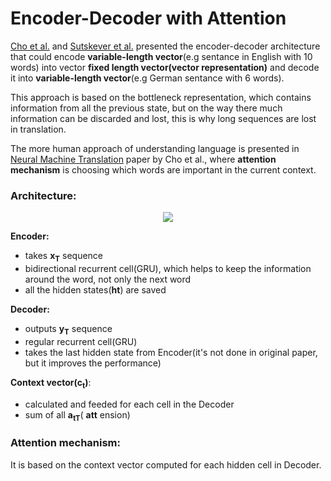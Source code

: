 # Encoder-Decoder with Attention 
[Cho et al.]() and [Sutskever et al.]() presented the encoder-decoder architecture that could encode __variable-length vector__(e.g sentance in English with 10 words) into vector __fixed length vector(vector representation)__
and decode it into __variable-length vector__(e.g German sentance with 6 words).

This approach is based on the bottleneck representation, which contains information from all the previous state, but on the way there much information can be discarded and lost, this is why long sequences are lost in translation. 

The more human approach of understanding language is presented in [Neural Machine Translation](https://arxiv.org/pdf/1409.0473.pdf) paper by Cho et al., where __attention mechanism__ is choosing which words are important in the current context.  

### Architecture:

<p align="center">
    <img src="https://github.com/maciejbalawejder/DeepLearning-collection/blob/main/NLP/Encoder-Decoder%20GRU%20with%20Attention/Example-of-Attention.png">
</p>

__Encoder:__
- takes __x<sub>T</sub>__ sequence
- bidirectional recurrent cell(GRU), which helps to keep the information around the word, not only the next word  
- all the hidden states(__ht__) are saved

__Decoder:__
- outputs __y<sub>T</sub>__ sequence
- regular recurrent cell(GRU)
- takes the last hidden state from Encoder(it's not done in original paper, but it improves the performance)

__Context vector(c<sub>t</sub>)__:
- calculated and feeded for each cell in the Decoder 
- sum of all __a<sub>tT</sub>__( __att__ ension)

### Attention mechanism:
It is based on the context vector computed for each hidden cell in Decoder. 
